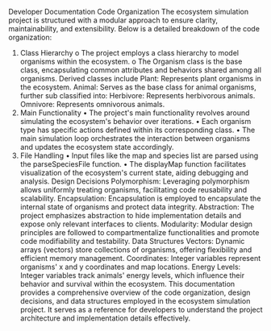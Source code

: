 Developer Documentation
Code Organization
The ecosystem simulation project is structured with a modular approach to ensure clarity, maintainability, and extensibility. Below is a detailed breakdown of the code organization:
1.	Class Hierarchy
o	The project employs a class hierarchy to model organisms within the ecosystem.
o	The Organism class is the base class, encapsulating common attributes and behaviors shared among all organisms.
Derived classes include
	Plant: Represents plant organisms in the ecosystem.
	Animal: Serves as the base class for animal organisms, further sub classified into:
	Herbivore: Represents herbivorous animals.
	Omnivore: Represents omnivorous animals.
2.	Main Functionality
•	The project's main functionality revolves around simulating the ecosystem's behavior over iterations.
•	Each organism type has specific actions defined within its corresponding class.
•	The main simulation loop orchestrates the interaction between organisms and updates the ecosystem state accordingly.
3.	File Handling
•	Input files like the map and species list are parsed using the parseSpeciesFile function.
•	The displayMap function facilitates visualization of the ecosystem's current state, aiding debugging and analysis.
Design Decisions
Polymorphism: Leveraging polymorphism allows uniformly treating organisms, facilitating code reusability and scalability.
Encapsulation: Encapsulation is employed to encapsulate the internal state of organisms and protect data integrity.
Abstraction: The project emphasizes abstraction to hide implementation details and expose only relevant interfaces to clients.
Modularity: Modular design principles are followed to compartmentalize functionalities and promote code modifiability and testability.
Data Structures
	Vectors: Dynamic arrays (vectors) store collections of organisms, offering flexibility and efficient memory management.
	Coordinates: Integer variables represent organisms' x and y coordinates and map locations.
	Energy Levels: Integer variables track animals' energy levels, which influence their behavior and survival within the ecosystem.
This documentation provides a comprehensive overview of the code organization, design decisions, and data structures employed in the ecosystem simulation project. It serves as a reference for developers to understand the project architecture and implementation details effectively.
